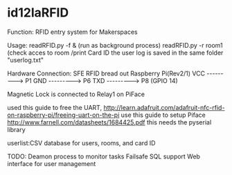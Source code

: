 id12laRFID
==========

Function: RFID entry system for Makerspaces

Usage: readRFID.py -f & (run as background process)
       readRFID.py -r room1 (check acces to room /print Card ID
the user log is saved in the same folder "userlog.txt"

Hardware Connection:
SFE RFID bread out        Raspberry Pi(Rev2/1)
   VCC           --------->  P1
   GND           --------->  P6
   TXD           --------->  P8 (GPIO 14)
   
Magnetic Lock is connected to Relay1 on PiFace

used this guide to free the UART, http://learn.adafruit.com/adafruit-nfc-rfid-on-raspberry-pi/freeing-uart-on-the-pi
use this guide to setup Piface http://www.farnell.com/datasheets/1684425.pdf
this needs the pyserial library

userlist:CSV database for users, rooms, and card ID

 
TODO:
     Deamon process to monitor tasks
     Failsafe
     SQL support
     Web interface for user management
